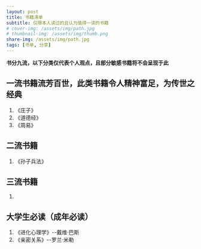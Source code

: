 ```yaml
---
layout: post
title: 书籍清单
subtitle: 仅限本人读过的且认为值得一读的书籍
# cover-img: /assets/img/path.jpg
# thumbnail-img: /assets/img/thumb.png
share-img: /assets/img/path.jpg
tags: [书单, 分享]
---
```


**书分九流，以下分类仅代表个人观点，且部分敏感书籍将不会呈现于此**

## 一流书籍流芳百世，此类书籍令人精神富足，为传世之经典
1. 《庄子》
2. 《道德经》
3. 《周易》

## 二流书籍
1. 《孙子兵法》

## 三流书籍
1. 

## 大学生必读（成年必读）
1. 《进化心理学》--戴维·巴斯
2. 《亲密关系》--罗兰·米勒